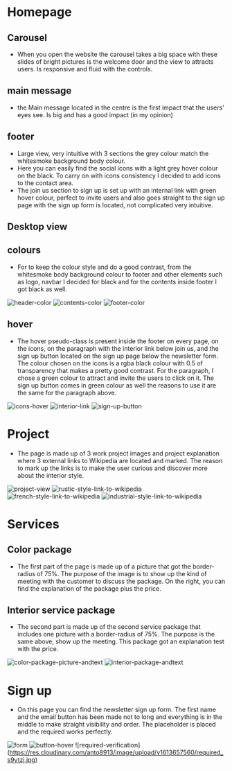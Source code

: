# Homepage

## Carousel
* When you open the website the carousel takes a big space with these slides of bright pictures is the welcome door and the view to attracts users. 
Is responsive and fluid with the controls.

## main message
* the Main message located in the centre is the first impact that the users' eyes see. Is big and has a good impact (in my opinion)

## footer
* Large view, very intuitive with 3 sections the grey colour match the whitesmoke background body colour.
* Here you can easily find the social icons with a light grey hover colour on the black. 
To carry on with icons consistency I decided to add icons to the contact area.
* The join us section to sign up is set up with an internal link with green hover colour, perfect to invite users and also goes straight to the sign up page with the sign up form is located, not complicated very intuitive.

## Desktop view 




## colours

* For to keep the colour style and do a good contrast, from the whitesmoke body background colour to footer and other elements such as logo, navbar I decided for black and for the contents inside footer I got black as well.

![header-color](https://res.cloudinary.com/anto8913/image/upload/v1613646608/logo_and_navbar_color_contrast_iqhkxj.jpg)
![contents-color](https://res.cloudinary.com/anto8913/image/upload/v1613646614/contents_color_contrast_rv7p69.jpg)
![footer-color](https://res.cloudinary.com/anto8913/image/upload/v1613646616/footer_color_contrast_iqh25a.jpg)

## hover

* The hover pseudo-class is present inside the footer on every page, on the icons, on the paragraph with the interior link below join us, and the sign up button located on the sign up page below the newsletter form.
The colour chosen on the icons is a rgba black colour with 0.5 of transparency that makes a pretty good contrast.
For the paragraph, I chose a green colour to attract and invite the users to click on it.
The sign up button comes in green colour as well the reasons to use it are the same for the paragraph above.

![icons-hover](https://res.cloudinary.com/anto8913/image/upload/v1613647562/icons-hover-color_giaese.jpg)
![interior-link](https://res.cloudinary.com/anto8913/image/upload/v1613647565/interior_link-hover-color_royip5.jpg)
![sign-up-button](https://res.cloudinary.com/anto8913/image/upload/v1613647107/sign-up_button_hover_jnxorh.jpg)

# Project

* The page is made up of 3 work project images and project explanation where 3 external links to Wikipedia are located and marked. 
The reason to mark up the links is to make the user curious and discover more about the interior style.

![project-view](https://res.cloudinary.com/anto8913/image/upload/v1613646636/project_h2rhnp.jpg)
![rustic-style-link-to-wikipedia](https://res.cloudinary.com/anto8913/image/upload/v1613646641/rustic-wiki_yslgar.jpg)
![french-style-link-to-wikipedia](https://res.cloudinary.com/anto8913/image/upload/v1613646649/french-wiki_nyaqbm.jpg)
![industrial-style-link-to-wikipedia](https://res.cloudinary.com/anto8913/image/upload/v1613646655/industrial-wiki_xp5dcu.jpg)

# Services

## Color package

* The first part of the page is made up of a picture that got the border-radius of 75%. The purpose of the image is to show up the kind of meeting with the customer to discuss the package.
On the right, you can find the explanation of the package plus the price.


## Interior service package

* The second part is made up of the second service package that includes one picture with a border-radius of 75%. The purpose is the same above, show up the meeting.
This package got an explanation test with the price.

![color-package-picture-andtext](https://res.cloudinary.com/anto8913/image/upload/v1613647088/services-color-package_nweqea.jpg)
![interior-package-andtext](https://res.cloudinary.com/anto8913/image/upload/v1613647090/interior-package_vfjgcz.jpg)

# Sign up

* On this page you can find the newsletter sign up form. The first name and the email button has been made not to long and everything is in the middle to make straight visibility and order.
The placeholder is placed and the required works perfectly.

![form](https://res.cloudinary.com/anto8913/image/upload/v1613647097/snewsletter-form-middle_rziv4b.jpg)
![button-hover](https://res.cloudinary.com/anto8913/image/upload/v1613647107/sign-up_button_hover_jnxorh.jpg)
![required-verification] (https://res.cloudinary.com/anto8913/image/upload/v1613657560/required_s9ytzj.jpg)







